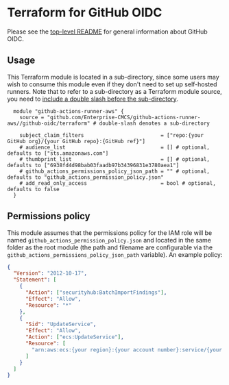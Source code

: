 # Terraform for GitHub OIDC

Please see the [top-level README](../README.md) for general information about GitHub OIDC.

## Usage

This Terraform module is located in a sub-directory, since some users may wish to consume this module even if they don't need to set up self-hosted runners. Note that to refer to a sub-directory as a Terraform module source, you need to [include a double slash before the sub-directory](https://developer.hashicorp.com/terraform/language/modules/sources#modules-in-package-sub-directories).

```hcl
  module "github-actions-runner-aws" {
    source = "github.com/Enterprise-CMCS/github-actions-runner-aws//github-oidc/terraform" # double-slash denotes a sub-directory

    subject_claim_filters                         = ["repo:{your GitHub org}/{your GitHub repo}:{GitHub ref}"]
    # audience_list                               = [] # optional, defaults to ["sts.amazonaws.com"]
    # thumbprint_list                             = [] # optional, defaults to ["6938fd4d98bab03faadb97b34396831e3780aea1"]
    # github_actions_permissions_policy_json_path = "" # optional, defaults to "github_actions_permission_policy.json"
    # add_read_only_access                        = bool # optional, defaults to false
  }
```

## Permissions policy

This module assumes that the permissions policy for the IAM role will be named `github_actions_permission_policy.json` and located in the same folder as the root module (the path and filename are configurable via the `github_actions_permissions_policy_json_path` variable). An example policy:

```json
{
  "Version": "2012-10-17",
  "Statement": [
    {
      "Action": ["securityhub:BatchImportFindings"],
      "Effect": "Allow",
      "Resource": "*"
    },
    {
      "Sid": "UpdateService",
      "Effect": "Allow",
      "Action": ["ecs:UpdateService"],
      "Resource": [
        "arn:aws:ecs:{your region}:{your account number}:service/{your self-hosted runner cluster name}/{your github runner service name}"
      ]
    }
  ]
}
```
